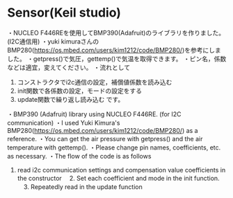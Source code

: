 # Sensor(Keil studio)
・NUCLEO F446REを使用してBMP390(Adafruit)のライブラリを作りました。(I2C通信用)
・yuki kimuraさんのBMP280(https://os.mbed.com/users/kim1212/code/BMP280/)を参考にしました。
・getpress()で気圧，gettemp()で気温を取得できます。
・ピン名，係数などは適宜，変えてください。
・流れとして
  1. コンストラクタでi2c通信の設定，補償値係数を読み込む
  2. init関数で各係数の設定，モードの設定をする
  3. update関数で繰り返し読み込む
  です。

・BMP390 (Adafruit) library using NUCLEO F446RE. (for I2C communication)
・I used Yuki Kimura's BMP280(https://os.mbed.com/users/kim1212/code/BMP280/) as a reference.
・You can get the air pressure with getpress() and the air temperature with gettemp().
・Please change pin names, coefficients, etc. as necessary.
・The flow of the code is as follows
  1. read i2c communication settings and compensation value coefficients in the constructor
　2. Set each coefficient and mode in the init function. 
　3. Repeatedly read in the update function 
 
